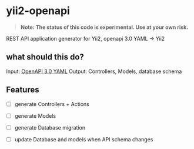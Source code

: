 # yii2-openapi

> **Note: The status of this code is experimental. Use at your own risk.**

REST API application generator for Yii2, openapi 3.0 YAML -> Yii2

## what should this do?

Input: [OpenAPI 3.0 YAML](https://github.com/OAI/OpenAPI-Specification#the-openapi-specification)
Output: Controllers, Models, database schema

## Features

- [ ] generate Controllers + Actions
- [ ] generate Models
- [ ] generate Database migration

- [ ] update Database and models when API schema changes

